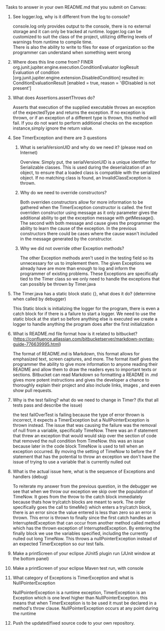 Tasks to answer in your own README.md that you submit on Canvas:

1.  See logger.log, why is it different from the log to console?
	
	console.log only provides output to the console,  there is no external storage and it can only be tracked at runtime.
	logger.log can be customized to suit the class of the project, utilizing differing levels of warnings from runtime to compile time.  
	There is also the ability to write to files for ease of organization so the programmer can understand when something went wrong
	
2.  Where does this line come from? FINER org.junit.jupiter.engine.execution.ConditionEvaluator logResult Evaluation of condition [org.junit.jupiter.engine.extension.DisabledCondition] resulted in: ConditionEvaluationResult [enabled = true, reason = '@Disabled is not present']

	
	

1.  What does Assertions.assertThrows do?

	Asserts that execution of the supplied executable throws an exception of the expectedType and returns the exception. If no exception is thrown, or if an          	exception of a different type is thrown, this method will fail. If you do not want to perform additional checks on the exception instance,simply ignore the 	return value.

1.  See TimerException and there are 3 questions
    1.  What is serialVersionUID and why do we need it? (please read on Internet)
    
    	Overview. Simply put, the serialVersionUID is a unique identifier for Serializable classes. This is used during the deserialization of an object, to ensure 		that a loaded class is compatible with the serialized object. If no matching class is found, an InvalidClassException is thrown.
    
    2.  Why do we need to override constructors?

		Both overriden constructors allow for more information to be gathered when the TimerException constructor is called.  the first overriden constructor using
		message as it only parameter gives the additional ability to get the exception message with getMessage().  The second with both message and cause gives the
		programmer the ability to learn the cause of the exception.  In the previous constructors there could be cases where the cause wasn't included in the 
		message generated by the constructor.

    3.  Why we did not override other Exception methods?	
    
    	The other Exception methods aren't used in the testing field so its unnecessary for us to implement them.  The given Exceptions we already have are more 		than enough to log and inform the programmer of existing problems.  These Exceptions are specifically tied to the Timer class so we only need to handle
    	the exceptions that can possibly be thrown by Timer.java
    
1.  The Timer.java has a static block static {}, what does it do? (determine when called by debugger)

	This Static block is initializing the logger for the program, there is even a catch block for if there is a failure to start a logger.  We need to use the 	
	static block at the start so before anything else is executed we create a logger to handle anything the program does after the first initialization

1.  What is README.md file format how is it related to bitbucket? (https://confluence.atlassian.com/bitbucketserver/markdown-syntax-guide-776639995.html)

	The format of README.md is Markdown,  this format allows for emphasized text, screen captures, and more.  The format itself gives the programmer the ability 
	to give more information to anyone reading their README and allow them to draw the readers eyes to important texts or sections.  Bitbucket can read Markdown 
	so formatting a README in .md gives more potent instructions and gives the developer a chance to thoroughly explain their project and also include links, images
	, and even show pull requests.

1.  Why is the test failing? what do we need to change in Timer? (fix that all tests pass and describe the issue)

	the test failOverTest is failing because the type of error thrown is incorrect, it expects a TimerException but a NullPointerException is thrown instead.  The 	issue that was causing the failure was the removal of null from a variable, specifically TimeNow.  There was an if statement that threw an exception that would 	would skip over the section of code that removed the null condition from TimeNow.  this was an issue because later in the code block TimeNow is used to tell 
	when an exception occurred.  By moving the setting of TimeNow to before the if statement that has the potential to throw an exception we don't have the issue of 
	trying to use a variable that is currently nulled out

1.  What is the actual issue here, what is the sequence of Exceptions and handlers (debug)

	To reiterate my answer from the previous question,  in the debugger we see that when we throw our exception we skip over the population of TimeNow.  It goes 	from the throw to the catch block immediately because thats how try/catch blocks are meant to work.  The order specifically goes the call to timeMe() which 	enters a try/catch block, there is an error since the value entered is less than zero so an error is thrown.  This error is thrown to finally since the first 
	catch handles an InterruptedException that can occur from another method called method which has the thrown exception of InterruptedException.  By entering 
	the finally block we use the variables specified, including the currently nulled out long TimeNow.  This throws a nullPointerException instead of an expected
	TimerException so our test fails.

1.  Make a printScreen of your eclipse JUnit5 plugin run (JUnit window at the bottom panel) 
1.  Make a printScreen of your eclipse Maven test run, with console
1.  What category of Exceptions is TimerException and what is NullPointerException

	NullPointerException is a runtime exception, TimerException is an Exception which is one level higher than NullPointerException.  this means that when 	TimerException is to be used it must be declared in a method's throw clause.  NullPointerException occurs at any point during the runtime

1.  Push the updated/fixed source code to your own repository.